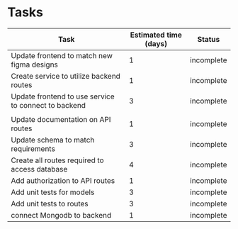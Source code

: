 # Tasks

|Task|Estimated time (days) |Status|
|-|-|-|
|Update frontend to match new figma designs| 1 |incomplete|
|Create service to utilize backend routes| 1 |incomplete|
|Update frontend to use service to connect to backend| 3 |incomplete|
| | | |
|Update documentation on API routes| 1 |incomplete|
|Update schema to match requirements| 3 |incomplete|
|Create all routes required to access database| 4 |incomplete|
|Add authorization to API routes| 1 |incomplete|
|Add unit tests for models| 3 |incomplete|
|Add unit tests to routes| 3 |incomplete|
|connect Mongodb to backend| 1 |incomplete|

